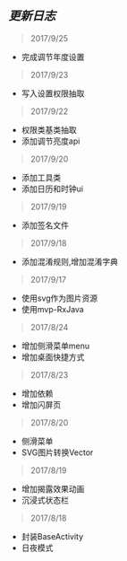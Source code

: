 ## *更新日志*
> 2017/9/25
- 完成调节年度设置

> 2017/9/23
- 写入设置权限抽取

> 2017/9/22
- 权限类基类抽取
- 添加调节亮度api

> 2017/9/20
- 添加工具类
- 添加日历和时钟ui

> 2017/9/19
- 添加签名文件

> 2017/9/18
- 添加混淆规则,增加混淆字典

> 2017/9/17
- 使用svg作为图片资源
- 使用mvp-RxJava

> 2017/8/24
- 增加侧滑菜单menu
- 增加桌面快捷方式

> 2017/8/23
- 增加依赖
- 增加闪屏页

> 2017/8/20
- 侧滑菜单
- SVG图片转换Vector

> 2017/8/19
- 增加揭露效果动画
- 沉浸式状态栏

> 2017/8/18
- 封装BaseActivity
- 日夜模式 

 

